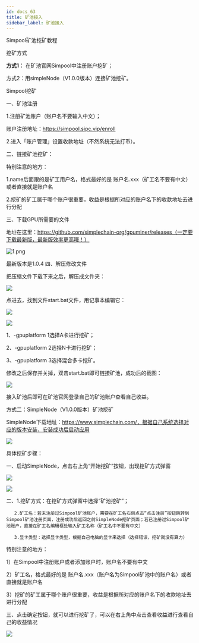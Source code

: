 ```yaml
---
id: docs_63
title: 矿池接入
sidebar_label: 矿池接入
---
```


Simpool矿池挖矿教程

挖矿方式

**方式1：** 在矿池官网Simpool中注册账户挖矿；

方式2：用simpleNode（V1.0.0版本）连接矿池挖矿。



Simpool挖矿

一、矿池注册

1.注册矿池账户（账户名不要输入中文）；

账户注册地址：https://simpool.sipc.vip/enroll

2.进入「账户管理」设置收款地址（不然系统无法打币）。

二、链接矿池挖矿：

特别注意的地方：

1.name后面跟的是矿工用户名，格式最好的是 账户名.xxx（矿工名不要有中文）或者直接就是账户名

2.挖矿的矿工属于哪个账户很重要，收益是根据所对应的账户名下的收款地址去进行分配

三、下载GPU所需要的文件

地址在这里：https://github.com/simplechain-org/gpuminer/releases（一定要下载最新版，最新版效率更高哦！）

![1.png](https://upload-images.jianshu.io/upload_images/13694105-dc30faebb0be4301.png?imageMogr2/auto-orient/strip|imageView2/2/w/1046)


最新版本是1.0.4
四、解压修改文件

把压缩文件下载下来之后，解压成文件夹：

![](https://upload-images.jianshu.io/upload_images/13694105-d192e644711995b9.png?imageMogr2/auto-orient/strip|imageView2/2/w/102)


点进去，找到文件start.bat文件，用记事本编辑它：

![](https://upload-images.jianshu.io/upload_images/13694105-031df7f5518ebeee.png?imageMogr2/auto-orient/strip|imageView2/2/w/425)

![](https://upload-images.jianshu.io/upload_images/13694105-d2f36279f10349b1.png?imageMogr2/auto-orient/strip|imageView2/2/w/982)

1、-gpuplatform 1选择A卡进行挖矿；

2、-gpuplatform 2选择N卡进行挖矿；

3、-gpuplatform 3选择混合多卡挖矿。

修改之后保存并关掉，双击start.bat即可链接矿池，成功后的截图：

![](https://upload-images.jianshu.io/upload_images/13694105-7dcdfc8bc29e0dc7.png?imageMogr2/auto-orient/strip|imageView2/2/w/962)


接入矿池后即可在矿池官网登录自己的矿池账户查看自己收益。

方式二：SimpleNode（V1.0.0版本）矿池挖矿

SimpleNode下载地址：https://www.simplechain.com/，根据自己系统选择对应的版本安装，安装成功后启动应用

![](https://upload-images.jianshu.io/upload_images/13694105-8d3818d79c1e8d27.png?imageMogr2/auto-orient/strip|imageView2/2/w/696)


具体挖矿步骤：

一、启动SimpleNode，点击右上角“开始挖矿”按钮，出现挖矿方式弹窗

![](https://upload-images.jianshu.io/upload_images/13694105-a40d53a8836d55f1.png?imageMogr2/auto-orient/strip|imageView2/2/w/980)

![](https://upload-images.jianshu.io/upload_images/13694105-72d35d2acb37be0a.png?imageMogr2/auto-orient/strip|imageView2/2/w/698)

二、1.挖矿方式：在挖矿方式弹窗中选择“矿池挖矿”；

       2.矿工名：若未注册过Simpool矿池账户，需要在矿工名右侧点击“点击注册”按钮跳转到Simpool矿池注册页面，注册成功后返回之前SimpleNode挖矿页面；若已注册过Simpool矿池账户，直接在矿工名编辑框处输入矿工名称（矿工名中不要有中文）

       3.显卡类型：选择显卡类型，根据自己电脑的显卡来选择（选择错误，挖矿就没有算力）

特别注意的地方：

1）在Simpool中注册账户或者添加账户时，账户名不要有中文

2）矿工名，格式最好的是 账户名.xxx（账户名为Simpool矿池中的账户名）或者直接就是账户名

3）挖矿的矿工属于哪个账户很重要，收益是根据所对应的账户名下的收款地址去进行分配

三、点击确定按钮，就可以进行挖矿了，可以在右上角中点击查看收益进行查看自己的收益情况

![](https://upload-images.jianshu.io/upload_images/13694105-687a3d45953f643c.png?imageMogr2/auto-orient/strip|imageView2/2/w/721)







